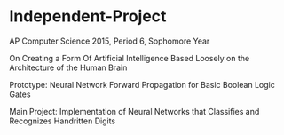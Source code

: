 # Independent-Project
AP Computer Science 2015, Period 6, Sophomore Year

On Creating a Form Of Artificial Intelligence Based Loosely on the Architecture of the Human Brain


Prototype:
Neural Network Forward Propagation for Basic Boolean Logic Gates

Main Project:
Implementation of Neural Networks that Classifies and Recognizes Handritten Digits
